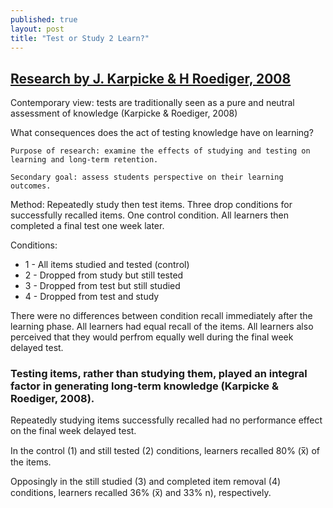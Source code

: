 ```yaml
---
published: true
layout: post
title: "Test or Study 2 Learn?"
---
```


## [Research by J. Karpicke & H Roediger, 2008](http://public.wsu.edu/~fournier/Teaching/psych592/Readings/Karpicke_et_al_2008.pdf)

Contemporary view: tests are traditionally seen as a pure and neutral assessment of knowledge (Karpicke & Roediger, 2008)

What consequences does the act of testing knowledge have on learning?

	Purpose of research: examine the effects of studying and testing on learning and long-term retention. 

	Secondary goal: assess students perspective on their learning outcomes.

Method: Repeatedly study then test items. Three drop conditions for successfully recalled items. One control condition. All learners then completed a final test one week later.

Conditions:
- 1 - All items studied and tested (control)
- 2 - Dropped from study but still tested
- 3 - Dropped from test but still studied
- 4 - Dropped from test and study

There were no differences between condition recall immediately after the learning phase. All learners had equal recall of the items. All learners also perceived that they would perfrom equally well during the final week delayed test.

### Testing items, rather than studying them, played an integral factor in generating long-term knowledge (Karpicke & Roediger, 2008).

Repeatedly studying items successfully recalled had no performance effect on the final week delayed test.

In the control (1) and still tested (2) conditions, learners recalled 80% (x̅) of the items.

Opposingly in the still studied (3) and completed item removal (4) conditions, learners recalled 36% (x̅) and 33% n), respectively.



